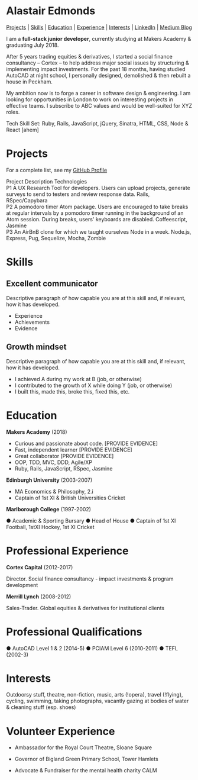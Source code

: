 # Alastair Edmonds

[Projects](#Projects) | [Skills](#Skills) | [Education](#Education) | [Experience](#Experience) | [Interests](#Interest) | [LinkedIn](https://www.linkedin.com/in/alastairedmonds/) | [Medium Blog](https://medium.com/@alastair3D)

I am a **full-stack junior developer**, currently studying at Makers Academy & graduating July 2018. 

After 5 years trading equities & derivatives, I started a social finance consultancy – Cortex – to help address major social issues by structuring & implementing impact investments.  For the past 18 months, having studied AutoCAD at night school, I personally designed, demolished & then rebuilt a house in Peckham.  

My ambition now is to forge a career in software design & engineering.  I am looking for opportunities in London to work on interesting projects in effective teams.  I subscribe to ABC values and would be well-suited for XYZ roles.

Tech Skill Set: Ruby, Rails, JavaScript, jQuery, Sinatra, HTML, CSS, Node & React [ahem]



# Projects

For a complete list, see my [GitHub Profile](https://github.com/Alastair3D)

  Project	Description                             	Technologies                            
  P1     	A UX Research Tool for developers. Users can upload projects, generate surveys to send to testers and review response data.	Rails, RSpec/Capybara                   
  P2     	A pomodoro timer Atom package. Users are encouraged to take breaks at regular intervals by a pomodoro timer running in the background of an Atom session. During breaks, users' keyboards are disabled.	Coffeescript, Jasmine                   
  P3     	An AirBnB clone for which we taught ourselves Node in a week.	Node.js, Express, Pug, Sequelize, Mocha, Zombie



# Skills

## Excellent communicator

Descriptive paragraph of how capable you are at this skill and, if relevant, how it has developed.

- Experience
- Achievements
- Evidence

## Growth mindset

Descriptive paragraph of how capable you are at this skill and, if relevant, how it has developed.

- I achieved A during my work at B (job, or otherwise)
- I contributed to the growth of X while doing Y (job, or otherwise)
- I built this, made this, broke this, fixed this, etc.
  

# Education

**Makers Academy** (2018)

- Curious and passionate about code. [PROVIDE EVIDENCE]
- Fast, independent learner [PROVIDE EVIDENCE]
- Great collaborator [PROVIDE EVIDENCE]
- OOP, TDD, MVC, DDD, Agile/XP
- Ruby, Rails, JavaScript, RSpec, Jasmine

**Edinburgh University** (2003-2007)

- MA Economics & Philosophy, 2.i
- Captain of 1st XI & British Universities Cricket

 **Marlborough College** (1997-2002)

● Academic & Sporting Bursary  ● Head of House  ● Captain of 1st XI Football, 1stXI Hockey, 1st XI Cricket



# Professional Experience

**Cortex Capital** (2012-2017)

Director.  Social finance consultancy - impact investments & program development

**Merrill Lynch** (2008-2012)

Sales-Trader.  Global equities & derivatives for institutional clients



# Professional Qualifications

● AutoCAD Level 1 & 2 (2014-5)  ● PCIAM Level 6 (2010-2011)  ● TEFL (2002-3)

 

# Interests

Outdoorsy stuff, theatre, non-fiction, music, arts (!opera), travel (!flying), cycling, swimming, taking photographs, vacantly gazing at bodies of water & cleaning stuff (esp. shoes)

 

# Volunteer Experience

- Ambassador for the Royal Court Theatre, Sloane Square

- Governor of Bigland Green Primary School, Tower Hamlets

- Advocate & Fundraiser for the mental health charity CALM
